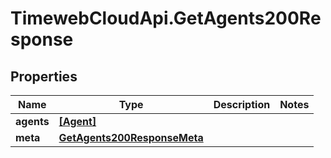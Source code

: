 # TimewebCloudApi.GetAgents200Response

## Properties

Name | Type | Description | Notes
------------ | ------------- | ------------- | -------------
**agents** | [**[Agent]**](Agent.md) |  | 
**meta** | [**GetAgents200ResponseMeta**](GetAgents200ResponseMeta.md) |  | 


